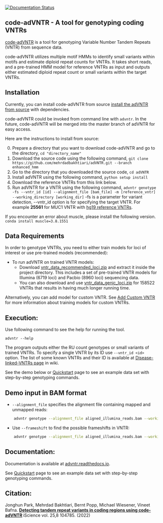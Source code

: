 <!-- [![install with bioconda](https://img.shields.io/badge/install%20with-bioconda-brightgreen.svg?style=flat-square)](http://bioconda.github.io/recipes/advntr/README.html) -->
<!-- [![Anaconda-Server Badge](https://anaconda.org/bioconda/advntr/badges/downloads.svg)](https://anaconda.org/bioconda/advntr) -->
[![Documentation Status](https://readthedocs.org/projects/pip/badge/?version=stable)](http://pip.pypa.io/en/stable/?badge=stable)

code-adVNTR - A tool for genotyping coding VNTRs
------------------------------------
[code-adVNTR](https://github.com/mehrdadbakhtiari/adVNTR/tree/enhanced_hmm) is a tool for genotyping Variable Number Tandem Repeats (VNTR)
from sequence data. 

code-adVNTR utilizes multiple motif HMMs to identify small variants within motifs and estimate diploid repeat counts for VNTRs. 
It takes short reads, and a pre-trained HMM model for reference VNTRs as input and outputs either estimated diploid repeat count or small variants within the target VNTRs. 

Installation
------------
Currently, you can install code-adVNTR from source [install the adVNTR from source](http://advntr.readthedocs.io/en/latest/installation.html#install-from-source-not-recommended) with dependencies.

code-adVNTR could be invoked from command line with ``advntr``. In the future, code-adVNTR will be merged into the master branch of adVNTR for easy access.

Here are the instructions to install from source:

0) Prepare a directory that you want to download code-adVNTR and go to the directory, `cd "directory_name"`
1) Download the source code using the following command, `git clone https://github.com/mehrdadbakhtiari/adVNTR.git --branch enhanced_hmm`
2) Go to the directory that you downloaded the source code, `cd adVNTR`
3) Install adVNTR using the following command, `python setup install`
4) Download the reference VNTRs from this link below.
5) Run adVNTR for a VNTR using the following command, `advntr genotype -fs --vntr_id [id] --alignment_file [bam_file] -m [reference_vntr] --working_directory [working_dir]`
-fs is a parameter for variant detection, --vntr_id option is for specifying the target VNTR. For example **25561** for MUC1 VNTR with [hg19 reference VNTRs](https://cseweb.ucsd.edu/~mbakhtia/adVNTR/vntr_data_genic_loci.zip).

If you encounter an error about muscle, please install the following version.
```conda install muscle=3.8.1551```

Data Requirements
-----------------
In order to genotype VNTRs, you need to either train models for loci of interest or use pre-trained models (recommended):
* To run adVNTR on trained VNTR models:
    - Download [vntr_data_recommended_loci.zip](https://cseweb.ucsd.edu/~mbakhtia/adVNTR/vntr_data_recommended_loci.zip)
    and extract it inside the project directory. This includes a set of pre-trained VNTR models for Illumina (6719 loci)
    and Pacbio (8960 loci) sequencing data.
    - You can also download and use [vntr_data_genic_loci.zip](https://cseweb.ucsd.edu/~mbakhtia/adVNTR/vntr_data_genic_loci.zip)
    for 158522 VNTRs that results in having much longer running time.

Alternatively, you can add model for custom VNTR. See [Add Custom VNTR](http://advntr.readthedocs.io/en/latest/tutorial.html#add-custom-vntr-label) for more information about training models for custom VNTRs.

Execution:
----------
Use following command to see the help for running the tool.

    advntr --help

The program outputs either the RU count genotypes or small variants of trained VNTRs. To specify a single VNTR by its ID use ``--vntr_id <id>`` option.
The list of some known VNTRs and their ID is available at [Disease-linked-VNTRs page](https://github.com/mehrdadbakhtiari/adVNTR/wiki/Disease-linked-VNTRs) in wiki.

See the demo below or [Quickstart](http://advntr.readthedocs.io/en/latest/quickstart.html) page to see an example
data set with step-by-step genotyping commands.

Demo input in BAM format
------------------------
* ``--alignment_file`` specifies the alignment file containing mapped and unmapped reads:

```sh
    advntr genotype --alignment_file aligned_illumina_reads.bam --working_directory ./log_dir/
```

* Use ``--frameshift`` to find the possible frameshifts in VNTR:

```sh
    advntr genotype --alignment_file aligned_illumina_reads.bam --working_directory ./log_dir/ --frameshift
```

Documentation:
--------------
Documentation is available at [advntr.readthedocs.io](http://advntr.readthedocs.io).

See [Quickstart](http://advntr.readthedocs.io/en/latest/quickstart.html) page to see an example data set with step-by-step genotyping commands.

Citation:
---------
Jonghun Park, Mehrdad Bakhtiari, Bernt Popp, Michael Wiesener, Vineet Bafna.
    <b>[Detecting tandem repeat variants in coding regions using code-adVNTR](https://doi.org/10.1016/j.isci.2022.104785) </b> iScience vol. 25,8 104785. (2022)
